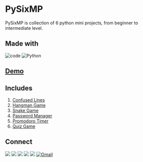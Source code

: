 
# PySixMP

PySixMP is collection of 6 python mini projects, from beginner to intermediate level.

## Made with
![code](https://img.shields.io/badge/Visual_Studio_Code-0078D4?style=for-the-badge&logo=visual%20studio%20code&logoColor=white)
![Python](https://img.shields.io/badge/python-3670A0?style=for-the-badge&logo=python&logoColor=ffdd54)

## [Demo](https://youtu.be/K3VNkDk6rbU)

## Includes
   1. [Confused Lines](https://github.com/aps08/py25/tree/main/Confused%20lines)
   2. [Hangman Game](https://github.com/aps08/py25/tree/main/Hangman%20Game)
   3. [Snake Game](https://github.com/aps08/py25/tree/main/Snake%20Game)
   4. [Password Manager](https://github.com/aps08/py25/tree/main/Password%20Manager)
   5. [Promodoro Timer](https://github.com/aps08/py25/tree/main/Pomodoro%20Timer)
   6. [Quiz Game](https://github.com/aps08/py25/tree/main/Quiz%20Game)

 ## Connect
<p>
 
 [![](https://img.shields.io/badge/Twitter-1DA1F2?style=for-the-badge&logo=twitter&logoColor=white)](https://twitter.com/aps08__)
 [![](https://img.shields.io/badge/Medium-12100E?style=for-the-badge&logo=medium&logoColor=white)](https://medium.com/@aps08)
 [![](https://img.shields.io/badge/LinkedIn-0077B5?style=for-the-badge&logo=linkedin&logoColor=white)](https://www.linkedin.com/in/aps08)
 [![](https://img.shields.io/badge/GitHub-100000?style=for-the-badge&logo=github&logoColor=white)](https://github.com/aps08)
 [![](https://img.shields.io/badge/YouTube-FF0000?style=for-the-badge&logo=youtube&logoColor=white)](https://www.youtube.com/channel/UC8biJQnoqm1s2FZ8LK90baA)
 [![Gmail](https://img.shields.io/badge/Gmail-D14836?style=for-the-badge&logo=gmail&logoColor=white)](mailto:anoopprsingh@gmail.com)
</p>
